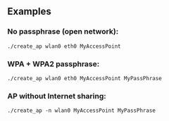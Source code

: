 ## Examples

### No passphrase (open network):

    ./create_ap wlan0 eth0 MyAccessPoint

### WPA + WPA2 passphrase:

    ./create_ap wlan0 eth0 MyAccessPoint MyPassPhrase

### AP without Internet sharing:

    ./create_ap -n wlan0 MyAccessPoint MyPassPhrase